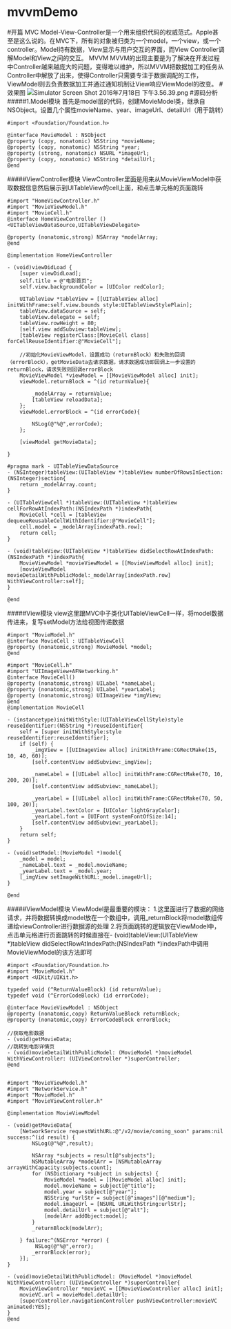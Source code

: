 # mvvmDemo
#开篇
MVC
Model-View-Controller是一个用来组织代码的权威范式。Apple甚至是这么说的。在MVC下，所有的对象被归类为一个model，一个view，或一个controller。Model持有数据，View显示与用户交互的界面，而View Controller调解Model和View之间的交互。
MVVM
MVVM的出现主要是为了解决在开发过程中Controller越来越庞大的问题，变得难以维护，所以MVVM把数据加工的任务从Controller中解放了出来，使得Controller只需要专注于数据调配的工作，ViewModel则去负责数据加工并通过通知机制让View响应ViewModel的改变。
#效果图
![Simulator Screen Shot 2016年7月18日 下午3.56.39.png](http://upload-images.jianshu.io/upload_images/1303032-5a790d35e0d08ee6.png?imageMogr2/auto-orient/strip%7CimageView2/2/w/1240)
#源码分析
#####1.Model模块
首先是model层的代码，创建MovieModel类，继承自NSObject。设置几个属性movieName、year、imageUrl、detailUrl（用于跳转）
```
#import <Foundation/Foundation.h>

@interface MovieModel : NSObject
@property (copy, nonatomic) NSString *movieName;
@property (copy, nonatomic) NSString *year;
@property (strong, nonatomic) NSURL *imageUrl;
@property (copy, nonatomic) NSString *detailUrl;
@end
```
#####ViewController模块
ViewController里面是用来从MovieViewModel中获取数据信息然后展示到UITableView的cell上面，和点击单元格的页面跳转
```
#import "HomeViewController.h"
#import "MovieViewModel.h"
#import "MovieCell.h"
@interface HomeViewController ()<UITableViewDataSource,UITableViewDelegate>

@property (nonatomic,strong) NSArray *modelArray;
@end

@implementation HomeViewController

- (void)viewDidLoad {
    [super viewDidLoad];
    self.title = @"电影首页";
    self.view.backgroundColor = [UIColor redColor];
    
    UITableView *tableView = [[UITableView alloc] initWithFrame:self.view.bounds style:UITableViewStylePlain];
    tableView.dataSource = self;
    tableView.delegate = self;
    tableView.rowHeight = 80;
    [self.view addSubview:tableView];
    [tableView registerClass:[MovieCell class] forCellReuseIdentifier:@"MovieCell"];

    //初始化MovieViewModel，设置成功（returnBlock）和失败的回调（errorBlock），getMovieData去请求数据，请求数据成功即回调上一步设置的returnBlock，请求失败则回调errorBlock
    MovieViewModel *viewModel = [[MovieViewModel alloc] init];
    viewModel.returnBlock = ^(id returnValue){
        
        _modelArray = returnValue;
        [tableView reloadData];
    };
    viewModel.errorBlock = ^(id errorCode){
      
        NSLog(@"%@",errorCode);
    };
    
    [viewModel getMovieData];
    
}

#pragma mark - UITableViewDataSource
- (NSInteger)tableView:(UITableView *)tableView numberOfRowsInSection:(NSInteger)section{
    return _modelArray.count;
}

- (UITableViewCell *)tableView:(UITableView *)tableView cellForRowAtIndexPath:(NSIndexPath *)indexPath{
    MovieCell *cell = [tableView dequeueReusableCellWithIdentifier:@"MovieCell"];
    cell.model = _modelArray[indexPath.row];
    return cell;
}

- (void)tableView:(UITableView *)tableView didSelectRowAtIndexPath:(NSIndexPath *)indexPath{
    MovieViewModel *movieViewModel = [[MovieViewModel alloc] init];
    [movieViewModel movieDetailWithPublicModel:_modelArray[indexPath.row] WithViewController:self];
}

@end

```
#####View模块
view这里跟MVC中子类化UITableViewCell一样，将model数据传进来，复写setModel方法给视图传递数据
```
#import "MovieModel.h"
@interface MovieCell : UITableViewCell
@property (nonatomic,strong) MovieModel *model;
@end

#import "MovieCell.h"
#import "UIImageView+AFNetworking.h"
@interface MovieCell()
@property (nonatomic,strong) UILabel *nameLabel;
@property (nonatomic,strong) UILabel *yearLabel;
@property (nonatomic,strong) UIImageView *imgView;
@end
@implementation MovieCell

- (instancetype)initWithStyle:(UITableViewCellStyle)style reuseIdentifier:(NSString *)reuseIdentifier{
    self = [super initWithStyle:style reuseIdentifier:reuseIdentifier];
    if (self) {
        _imgView = [[UIImageView alloc] initWithFrame:CGRectMake(15, 10, 40, 60)];
        [self.contentView addSubview:_imgView];
        
        _nameLabel = [[UILabel alloc] initWithFrame:CGRectMake(70, 10, 200, 20)];
        [self.contentView addSubview:_nameLabel];
        
        _yearLabel = [[UILabel alloc] initWithFrame:CGRectMake(70, 50, 100, 20)];
        _yearLabel.textColor = [UIColor lightGrayColor];
        _yearLabel.font = [UIFont systemFontOfSize:14];
        [self.contentView addSubview:_yearLabel];
    }
    return self;
}

- (void)setModel:(MovieModel *)model{
    _model = model;
    _nameLabel.text = _model.movieName;
    _yearLabel.text = _model.year;
    [_imgView setImageWithURL:_model.imageUrl];
}

@end
```

#####ViewModel模块
ViewModel是最重要的模块：
      1.这里面进行了数据的网络请求，并将数据转换成model放在一个数组中，调用_returnBlock将model数组传递给viewController进行数据源的处理
      2.将页面跳转的逻辑放在ViewModel中，点击单元格进行页面跳转的时候直接在- (void)tableView:(UITableView *)tableView didSelectRowAtIndexPath:(NSIndexPath *)indexPath中调用MovieViewModel的该方法即可
```
#import <Foundation/Foundation.h>
#import "MovieModel.h"
#import <UIKit/UIKit.h>

typedef void (^ReturnValueBlock) (id returnValue);
typedef void (^ErrorCodeBlock) (id errorCode);

@interface MovieViewModel : NSObject
@property (nonatomic,copy) ReturnValueBlock returnBlock;
@property (nonatomic,copy) ErrorCodeBlock errorBlock;

//获取电影数据
- (void)getMovieData;
//跳转到电影详情页
- (void)movieDetailWithPublicModel: (MovieModel *)movieModel WithViewController: (UIViewController *)superController;
@end


#import "MovieViewModel.h"
#import "NetworkService.h"
#import "MovieModel.h"
#import "MovieViewController.h"

@implementation MovieViewModel

- (void)getMovieData{
    [NetworkService requestWithURL:@"/v2/movie/coming_soon" params:nil success:^(id result) {
        NSLog(@"%@",result);
        
        NSArray *subjects = result[@"subjects"];
        NSMutableArray *modelArr = [NSMutableArray arrayWithCapacity:subjects.count];
        for (NSDictionary *subject in subjects) {
            MovieModel *model = [[MovieModel alloc] init];
            model.movieName = subject[@"title"];
            model.year = subject[@"year"];
            NSString *urlStr = subject[@"images"][@"medium"];
            model.imageUrl = [NSURL URLWithString:urlStr];
            model.detailUrl = subject[@"alt"];
            [modelArr addObject:model];
        }
        _returnBlock(modelArr);
        
    } failure:^(NSError *error) {
         NSLog(@"%@",error);
        _errorBlock(error);
    }];
}

- (void)movieDetailWithPublicModel: (MovieModel *)movieModel WithViewController: (UIViewController *)superController{
    MovieViewController *movieVC = [[MovieViewController alloc] init];
    movieVC.url = movieModel.detailUrl;
    [superController.navigationController pushViewController:movieVC animated:YES];
}
@end

```
